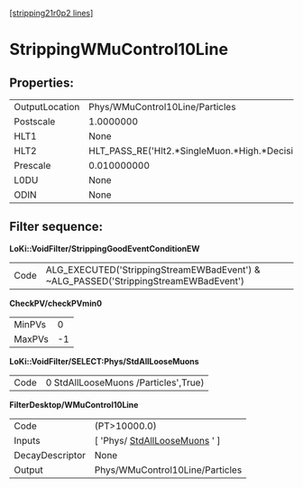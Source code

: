 [[stripping21r0p2 lines]](./stripping21r0p2-ew)

# StrippingWMuControl10Line

## Properties:

|                |                                                    |
|----------------|----------------------------------------------------|
| OutputLocation | Phys/WMuControl10Line/Particles                    |
| Postscale      | 1.0000000                                          |
| HLT1           | None                                               |
| HLT2           | HLT_PASS_RE('Hlt2.\*SingleMuon.\*High.\*Decision') |
| Prescale       | 0.010000000                                        |
| L0DU           | None                                               |
| ODIN           | None                                               |

## Filter sequence:

**LoKi::VoidFilter/StrippingGoodEventConditionEW**

|      |                                                                                       |
|------|---------------------------------------------------------------------------------------|
| Code | ALG_EXECUTED('StrippingStreamEWBadEvent') & \~ALG_PASSED('StrippingStreamEWBadEvent') |

**CheckPV/checkPVmin0**

|        |     |
|--------|-----|
| MinPVs | 0   |
| MaxPVs | -1  |

**LoKi::VoidFilter/SELECT:Phys/StdAllLooseMuons**

|      |                                      |
|------|--------------------------------------|
| Code | 0 StdAllLooseMuons /Particles',True) |

**FilterDesktop/WMuControl10Line**

|                 |                                                                       |
|-----------------|-----------------------------------------------------------------------|
| Code            | (PT\>10000.0)                                                         |
| Inputs          | [ 'Phys/ [StdAllLooseMuons](./stripping21r0p2-stdallloosemuons) ' ] |
| DecayDescriptor | None                                                                  |
| Output          | Phys/WMuControl10Line/Particles                                       |
